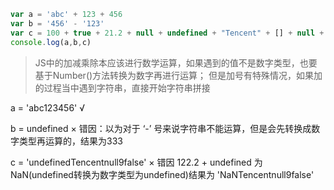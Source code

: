 ```js
var a = 'abc' + 123 + 456
var b = '456' - '123'
var c = 100 + true + 21.2 + null + undefined + "Tencent" + [] + null + 9 + false
console.log(a,b,c)
```

> JS中的加减乘除本应该进行数学运算，如果遇到的值不是数字类型，也要基于Number()方法转换为数字再进行运算；
但是加号有特殊情况，如果加的过程当中遇到字符串，直接开始字符串拼接

a = 'abc123456' √

b = undefined × 错因：以为对于 ‘-’ 号来说字符串不能运算，但是会先转换成数字类型再运算的，结果为333

c = 'undefinedTencentnull9false' × 错因 122.2 + undefined 为NaN(undefined转换为数字类型为undefined)结果为 'NaNTencentnull9false'


